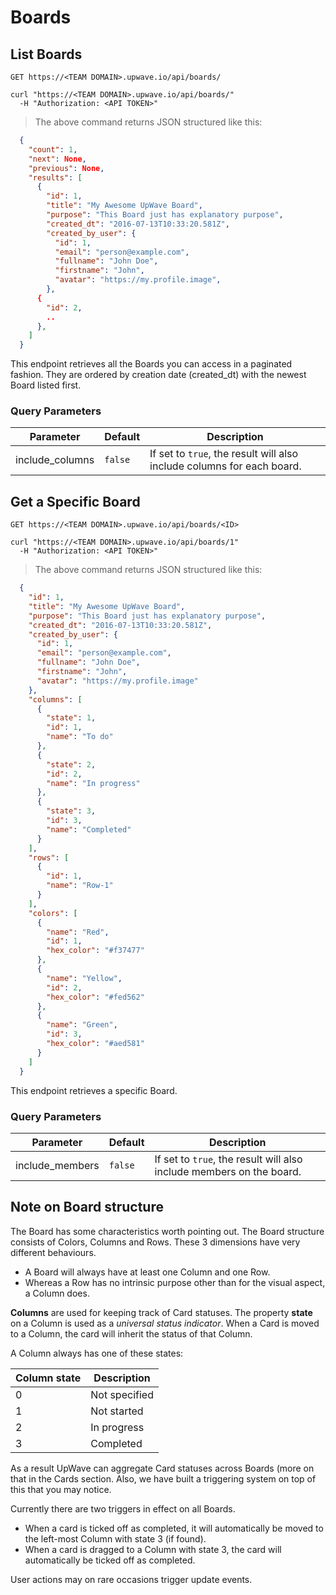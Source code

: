 # Boards

## List Boards
`GET https://<TEAM DOMAIN>.upwave.io/api/boards/`

```shell
curl "https://<TEAM DOMAIN>.upwave.io/api/boards/"
  -H "Authorization: <API TOKEN>"
```

> The above command returns JSON structured like this:

```json
  {
    "count": 1, 
    "next": None,
    "previous": None, 
    "results": [
      {
        "id": 1,
        "title": "My Awesome UpWave Board",
        "purpose": "This Board just has explanatory purpose",
        "created_dt": "2016-07-13T10:33:20.581Z",
        "created_by_user": {
          "id": 1,
          "email": "person@example.com",
          "fullname": "John Doe",
          "firstname": "John",
          "avatar": "https://my.profile.image",
        },
      {
        "id": 2,
        ..
      },
    ]
  }
```

This endpoint retrieves all the Boards you can access in a paginated fashion.
They are ordered by creation date (created_dt) with the newest Board listed first.

### Query Parameters

Parameter | Default | Description
--------- | ------- | -----------
include_columns | `false` | If set to `true`, the result will also include columns for each board.


## Get a Specific Board
`GET https://<TEAM DOMAIN>.upwave.io/api/boards/<ID>`

```shell
curl "https://<TEAM DOMAIN>.upwave.io/api/boards/1"
  -H "Authorization: <API TOKEN>"
```

> The above command returns JSON structured like this:

```json
  {
    "id": 1,
    "title": "My Awesome UpWave Board",
    "purpose": "This Board just has explanatory purpose",
    "created_dt": "2016-07-13T10:33:20.581Z",
    "created_by_user": {
      "id": 1,
      "email": "person@example.com",
      "fullname": "John Doe",
      "firstname": "John",
      "avatar": "https://my.profile.image"
    },
    "columns": [
      {
        "state": 1,
        "id": 1,
        "name": "To do"
      },
      {
        "state": 2,
        "id": 2,
        "name": "In progress"
      },
      {
        "state": 3,
        "id": 3,
        "name": "Completed"
      }
    ],
    "rows": [
      {
        "id": 1,
        "name": "Row-1"
      }
    ],
    "colors": [
      {
        "name": "Red",
        "id": 1,
        "hex_color": "#f37477"
      },
      {
        "name": "Yellow",
        "id": 2,
        "hex_color": "#fed562"
      },
      {
        "name": "Green",
        "id": 3,
        "hex_color": "#aed581"
      }
    ]
  }
```

This endpoint retrieves a specific Board.

### Query Parameters

Parameter | Default | Description
--------- | ------- | -----------
include_members | `false` | If set to `true`, the result will also include members on the board.

## Note on Board structure

The Board has some characteristics worth pointing out.
The Board structure consists of Colors, Columns and Rows. These 3 dimensions have very different behaviours.

- A Board will always have at least one Column and one Row.
- Whereas a Row has no intrinsic purpose other than for the visual aspect, a Column does.

**Columns** are used for keeping track of Card statuses. The property **state** on a Column is used as a *universal status indicator*.
When a Card is moved to a Column, the card will inherit the status of that Column.

A Column always has one of these states:

Column state | Description
--------- | -----------
0 | Not specified
1 | Not started
2 | In progress
3 | Completed

As a result UpWave can aggregate Card statuses across Boards (more on that in the Cards section.
Also, we have built a triggering system on top of this that you may notice.

Currently there are two triggers in effect on all Boards.

- When a card is ticked off as completed, it will automatically be moved to the left-most Column with state 3 (if found).
- When a card is dragged to a Column with state 3, the card will automatically be ticked off as completed.

<aside class="notice">User actions may on rare occasions trigger update events.</aside>

